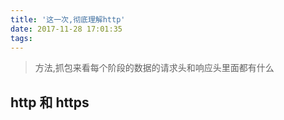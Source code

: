 ```yaml
---
title: '这一次,彻底理解http'
date: 2017-11-28 17:01:35
tags:
---
```

> 方法,抓包来看每个阶段的数据的请求头和响应头里面都有什么

## http 和 https
